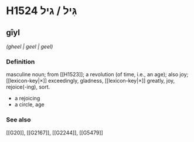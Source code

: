 # H1524 גִּיל / גיל

## gîyl

_(gheel | ɡeel | ɡeel)_

### Definition

masculine noun; from [[H1523]]; a revolution (of time, i.e., an age); also joy; [[lexicon-key|×]] exceedingly, gladness, [[lexicon-key|×]] greatly, joy, rejoice(-ing), sort.

- a rejoicing
- a circle, age
### See also

[[G20]], [[G2167]], [[G2244]], [[G5479]]

